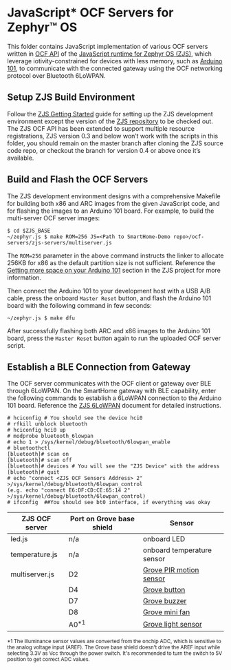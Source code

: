 # JavaScript\* OCF Servers for Zephyr&trade; OS

This folder contains JavaScript implementation of various OCF servers written in [OCF API](https://github.com/01org/zephyr.js/blob/master/docs/ocf.md) of the [JavaScript runtime for Zephyr OS (ZJS)](https://github.com/01org/zephyr.js), which leverage iotivity-constrained for devices with less memory, such as [Arduino 101](https://www.arduino.cc/en/Main/ArduinoBoard101), to communicate with the connected gateway using the OCF networking protocol over Bluetooth 6LoWPAN.

## Setup ZJS Build Environment
Follow the [ZJS Getting Started](https://github.com/01org/zephyr.js#getting-started) guide for setting up the ZJS development environment except the version of the [ZJS repository](https://github.com/01org/zephyr.js) to be checked out. The ZJS OCF API has been extended to support multiple resource registrations, ZJS version 0.3 and below won’t work with the scripts in this folder, you should remain on the master branch after cloning the ZJS source code repo, or checkout the branch for version 0.4 or above once it’s available.
​
## Build and Flash the OCF Servers
The ZJS development environment designs with a comprehensive Makefile for building both x86 and ARC images from the given JavaScript code, and for flashing the images to an Arduino 101 board. For example, to build the multi-server OCF server images:
```
$ cd $ZJS_BASE
~/zephyr.js $ make ROM=256 JS=<Path to SmartHome-Demo repo>/ocf-servers/zjs-servers/multiserver.js
```
The `ROM=256` parameter in the above command instructs the linker to allocate 256KB for x86 as the default partition size is not sufficient. Reference the [Getting more space on your Arduino 101](https://github.com/01org/zephyr.js#getting-more-space-on-your-arduino-101) section in the ZJS project for more information.

Then connect the Arduino 101 to your development host with a USB A/B cable, press the onboard `Master Reset` button, and flash the Arduino 101 board with the following command in few seconds:
```
~/zephyr.js $ make dfu
```

After successfully flashing both ARC and x86 images to the Arduino 101 board, press the `Master Reset` button again to run the uploaded OCF server script.

## Establish a BLE Connection from Gateway
The OCF server communicates with the OCF client or gateway over BLE through 6LoWPAN. On the SmartHome gateway with BLE capability, enter the following commands to establish a 6LoWPAN connection to the Arduino 101 board. Reference the [ZJS 6LoWPAN](https://github.com/01org/zephyr.js/blob/master/docs/6lowpan-ble.md) document for detailed instructions.
```
# hciconfig # You should see the device hci0
# rfkill unblock bluetooth
# hciconfig hci0 up
# modprobe bluetooth_6lowpan
# echo 1 > /sys/kernel/debug/bluetooth/6lowpan_enable
# bluetoothctl
[bluetooth]# scan on
[bluetooth]# scan off
[bluetooth]# devices # You will see the "ZJS Device" with the address
[bluetooth]# quit
# echo "connect <ZJS OCF Sensors Address> 2"  >/sys/kernel/debug/bluetooth/6lowpan_control
(e.g. echo "connect E6:DF:CD:CE:65:14 2" >/sys/kernel/debug/bluetooth/6lowpan_control)
# ifconfig  ##You should see bt0 interface, if everything was okay
```

| ZJS OCF server | Port on Grove base shield | Sensor |
|----------------|---------------------------|--------|
| led.js         | n/a | onboard LED |
| temperature.js | n/a | onboard temperature sensor |
| multiserver.js | D2  | [Grove PIR motion sensor](http://wiki.seeed.cc/Grove-PIR_Motion_Sensor/) |
|                | D4  | [Grove button](http://wiki.seeed.cc/Grove-Button/) |
|                | D7  | [Grove buzzer](http://wiki.seeed.cc/Grove-Buzzer/) |
|                | D8  | [Grove mini fan](http://wiki.seeed.cc/Grove-Mini_Fan/) |
|                | A0<sup>*1</sup>  | [Grove light sensor](http://wiki.seeed.cc/Grove-Light_Sensor/) |

<sup>*1 The illuminance sensor values are converted from the onchip ADC, which is sensitive to the analog voltage input (AREF). The Grove base shield doesn't drive the AREF input while selecting 3.3V as Vcc through the power switch. It's recommended to turn the switch to 5V position to get correct ADC values.</sup>
